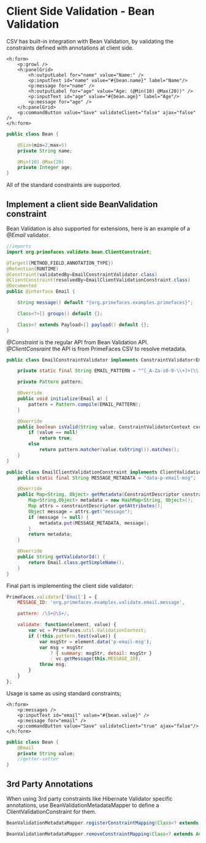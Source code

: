 # Client Side Validation - Bean Validation

CSV has built-in integration with Bean Validation, by validating the constraints defined with annotations at client side.

```xhtml
<h:form>
    <p:growl />
    <h:panelGrid>
        <h:outputLabel for="name" value="Name:" />
        <p:inputText id="name" value="#{bean.name}" label="Name"/>
        <p:message for="name" />
        <h:outputLabel for="age" value="Age: (@Min(10) @Max(20))" />
        <p:inputText id="age" value="#{bean.age}" label="Age"/>
        <p:message for="age" />
    </h:panelGrid>
    <p:commandButton value="Save" validateClient="false" ajax="false" />
</h:form>
```

```java
public class Bean {

    @Size(min=2,max=5)
    private String name;

    @Min(10) @Max(20)
    private Integer age;
}
```

All of the standard constraints are supported.

## Implement a client side BeanValidation constraint

Bean Validation is also supported for extensions, here is an example of a _@Email_ validator.

```java
//imports
import org.primefaces.validate.bean.ClientConstraint;

@Target({METHOD,FIELD,ANNOTATION_TYPE})
@Retention(RUNTIME)
@Constraint(validatedBy=EmailConstraintValidator.class)
@ClientConstraint(resolvedBy=EmailClientValidationConstraint.class)
@Documented
public @interface Email {

    String message() default "{org.primefaces.examples.primefaces}";

    Class<?>[] groups() default {};

    Class<? extends Payload>[] payload() default {};
}
```

_@Constraint_ is the regular API from Bean Validation API.  
_@ClientConsraint_ the API is from PrimeFaces CSV to resolve metadata.

```java
public class EmailConstraintValidator implements ConstraintValidator<Email, String> {

    private static final String EMAIL_PATTERN = "^[_A-Za-z0-9-\\+]+(\\.[_A-Za-z0-9-]+)*@" + "[A-Za-z0-9-]+(\\.[A-Za-z0-9]+)*(\\.[A-Za-z]{2,})$";

    private Pattern pattern;

    @Override
    public void initialize(Email a) {
        pattern = Pattern.compile(EMAIL_PATTERN);
    }

    @Override
    public boolean isValid(String value, ConstraintValidatorContext cvc) {
        if (value == null)
            return true;
        else
            return pattern.matcher(value.toString()).matches();
    }
}
```

```java
public class EmailClientValidationConstraint implements ClientValidationConstraint {
    public static final String MESSAGE_METADATA = "data-p-email-msg";

    @Override
    public Map<String, Object> getMetadata(ConstraintDescriptor constraintDescriptor) {
        Map<String,Object> metadata = new HashMap<String, Object>();
        Map attrs = constraintDescriptor.getAttributes();
        Object message = attrs.get("message");
        if (message != null) {
            metadata.put(MESSAGE_METADATA, message);
        }
        return metadata;
    }

    @Override
    public String getValidatorId() {
        return Email.class.getSimpleName();
    }
}
```

Final part is implementing the client side validator:

```js
PrimeFaces.validator['Email'] = {
    MESSAGE_ID: 'org.primefaces.examples.validate.email.message',    

    pattern: /\S+@\S+/,

    validate: function(element, value) {
        var vc = PrimeFaces.util.ValidationContext;
        if (!this.pattern.test(value)) {
            var msgStr = element.data('p-email-msg');
            var msg = msgStr
                ? { summary: msgStr, detail: msgStr }
                : vc.getMessage(this.MESSAGE_ID);
            throw msg;
        }
    }
};
```
Usage is same as using standard constraints;

```xhtml
<h:form>
    <p:messages />
    <p:inputText id="email" value="#{bean.value}" />
    <p:message for="email" />
    <p:commandButton value="Save" validateClient="true" ajax="false"/>
</h:form>
```

```java
public class Bean {
    @Email
    private String value;
    //getter-setter
}
```

## 3rd Party Annotations

When using 3rd party constraints like Hibernate Validator specific annotations, use
BeanValidationMetadataMapper to define a ClientValidationConstraint for them.

```java
BeanValidationMetadataMapper.registerConstraintMapping(Class<? extends Annotation> constraint, ClientValidationConstraint clientValidationConstraint);
```

```java
BeanValidationMetadataMapper.removeConstraintMapping(Class<? extends Annotation> constraint);
```

